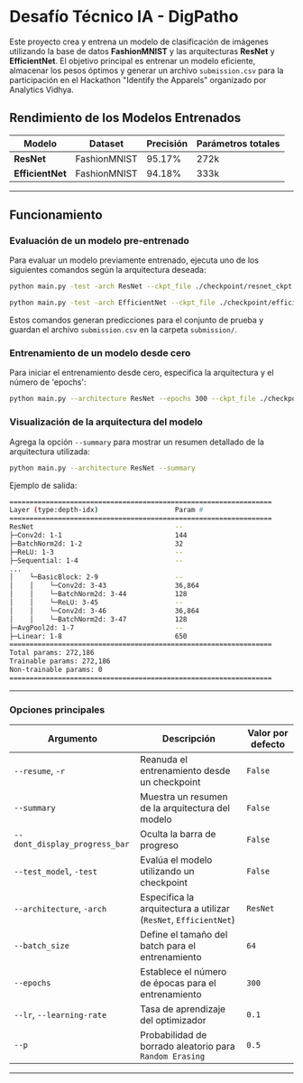 # Desafío Técnico IA - DigPatho

Este proyecto crea y entrena un modelo de clasificación de imágenes utilizando la base de datos **FashionMNIST** y las arquitecturas **ResNet** y **EfficientNet**. El objetivo principal es entrenar un modelo eficiente, almacenar los pesos óptimos y generar un archivo `submission.csv` para la participación en el Hackathon "Identify the Apparels" organizado por Analytics Vidhya.

## Rendimiento de los Modelos Entrenados

| Modelo           | Dataset         | Precisión | Parámetros totales |
|------------------|-----------------|-----------|--------------------|
| **ResNet**       | FashionMNIST    | 95.17%    | 272k              |
| **EfficientNet** | FashionMNIST    | 94.18%    | 333k              |

---

## Funcionamiento

### Evaluación de un modelo pre-entrenado

Para evaluar un modelo previamente entrenado, ejecuta uno de los siguientes comandos según la arquitectura deseada:

```bash
python main.py -test -arch ResNet --ckpt_file ./checkpoint/resnet_ckpt.pth
```

```bash
python main.py -test -arch EfficientNet --ckpt_file ./checkpoint/efficientnet_ckpt.pth
```

Estos comandos generan predicciones para el conjunto de prueba y guardan el archivo `submission.csv` en la carpeta `submission/`.


### Entrenamiento de un modelo desde cero

Para iniciar el entrenamiento desde cero, especifica la arquitectura y el número de 'epochs':

```bash
python main.py --architecture ResNet --epochs 300 --ckpt_file ./checkpoint/new_resnet.pth
```

### Visualización de la arquitectura del modelo

Agrega la opción `--summary` para mostrar un resumen detallado de la arquitectura utilizada:

```bash
python main.py --architecture ResNet --summary
```

Ejemplo de salida:

```bash
=================================================================
Layer (type:depth-idx)                   Param #
=================================================================
ResNet                                   --
├─Conv2d: 1-1                            144
├─BatchNorm2d: 1-2                       32
├─ReLU: 1-3                              --
├─Sequential: 1-4                        --
...
│    └─BasicBlock: 2-9                   --
│    │    └─Conv2d: 3-43                 36,864
│    │    └─BatchNorm2d: 3-44            128
│    │    └─ReLU: 3-45                   --
│    │    └─Conv2d: 3-46                 36,864
│    │    └─BatchNorm2d: 3-47            128
├─AvgPool2d: 1-7                         --
├─Linear: 1-8                            650
=================================================================
Total params: 272,186
Trainable params: 272,186
Non-trainable params: 0
=================================================================
```

---

### Opciones principales

| Argumento                      | Descripción                                                   | Valor por defecto       |
|--------------------------------|---------------------------------------------------------------|-------------------------|
| `--resume`, `-r`               | Reanuda el entrenamiento desde un checkpoint                  | `False`                 |
| `--summary`                    | Muestra un resumen de la arquitectura del modelo              | `False`                 |
| `--dont_display_progress_bar`  | Oculta la barra de progreso                                   | `False`                 |
| `--test_model`, `-test`        | Evalúa el modelo utilizando un checkpoint                     | `False`                 |
| `--architecture`, `-arch`      | Especifica la arquitectura a utilizar (`ResNet`, `EfficientNet`) | `ResNet`              |
| `--batch_size`                 | Define el tamaño del batch para el entrenamiento              | `64`                    |
| `--epochs`                     | Establece el número de épocas para el entrenamiento           | `300`                   |
| `--lr`, `--learning-rate`      | Tasa de aprendizaje del optimizador                           | `0.1`                   |
| `--p`                          | Probabilidad de borrado aleatorio para `Random Erasing`        | `0.5`                   |

---
